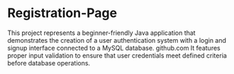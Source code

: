 # Registration-Page
This project represents a beginner-friendly Java application that demonstrates the creation of a user authentication system with a login and signup interface connected to a MySQL database.  github.com  It features proper input validation to ensure that user credentials meet defined criteria before database operations. 

